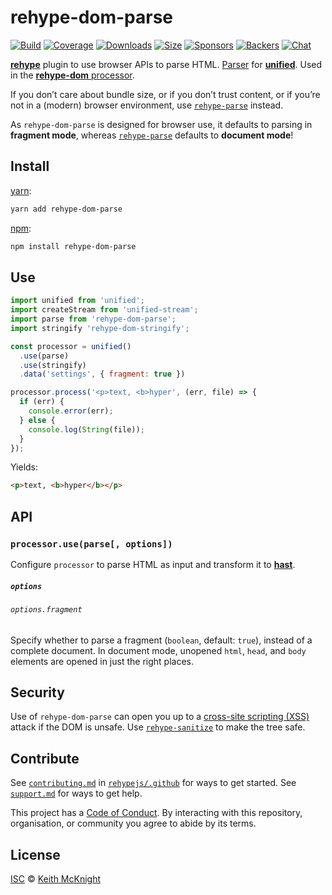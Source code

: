 # rehype-dom-parse

[![Build][build-badge]][build]
[![Coverage][coverage-badge]][coverage]
[![Downloads][downloads-badge]][downloads]
[![Size][size-badge]][size]
[![Sponsors][sponsors-badge]][collective]
[![Backers][backers-badge]][collective]
[![Chat][chat-badge]][chat]

[**rehype**][rehype] plugin to use browser APIs to parse HTML.
[Parser][] for [**unified**][unified].
Used in the [**rehype-dom** processor][processor].

If you don’t care about bundle size, or if you don’t trust content, or if you’re
not in a (modern) browser environment, use [`rehype-parse`][rehype-parse]
instead.

As `rehype-dom-parse` is designed for browser use, it defaults to parsing in
**fragment mode**, whereas [`rehype-parse`][rehype-parse] defaults to **document
mode**!

## Install

[yarn][]:

```sh
yarn add rehype-dom-parse
```

[npm][]:

```sh
npm install rehype-dom-parse
```

## Use

```js
import unified from 'unified';
import createStream from 'unified-stream';
import parse from 'rehype-dom-parse';
import stringify 'rehype-dom-stringify';

const processor = unified()
  .use(parse)
  .use(stringify)
  .data('settings', { fragment: true })

processor.process('<p>text, <b>hyper', (err, file) => {
  if (err) {
    console.error(err);
  } else {
    console.log(String(file));
  }
});
```

Yields:

```html
<p>text, <b>hyper</b></p>
```

## API

### `processor.use(parse[, options])`

Configure `processor` to parse HTML as input and transform it to
[**hast**][hast].

##### `options`

###### `options.fragment`

Specify whether to parse a fragment (`boolean`, default: `true`), instead of a
complete document.
In document mode, unopened `html`, `head`, and `body` elements are opened in
just the right places.

## Security

Use of `rehype-dom-parse` can open you up to a [cross-site scripting (XSS)][xss]
attack if the DOM is unsafe.
Use [`rehype-sanitize`][sanitize] to make the tree safe.

## Contribute

See [`contributing.md`][contributing] in [`rehypejs/.github`][health] for ways
to get started.
See [`support.md`][support] for ways to get help.

This project has a [Code of Conduct][coc].
By interacting with this repository, organisation, or community you agree to
abide by its terms.

## License

[ISC][license] © [Keith McKnight][author]

<!-- Definitions -->

[build-badge]: https://img.shields.io/travis/rehypejs/rehype-dom.svg

[build]: https://travis-ci.org/rehypejs/rehype-dom

[coverage-badge]: https://img.shields.io/codecov/c/github/rehypejs/rehype-dom.svg

[coverage]: https://codecov.io/github/rehypejs/rehype-dom

[downloads-badge]: https://img.shields.io/npm/dm/rehype-dom-parse.svg

[downloads]: https://www.npmjs.com/package/rehype-dom-parse

[size-badge]: https://img.shields.io/bundlephobia/minzip/rehype-dom-parse.svg

[size]: https://bundlephobia.com/result?p=rehype-dom-parse

[sponsors-badge]: https://opencollective.com/unified/sponsors/badge.svg

[backers-badge]: https://opencollective.com/unified/backers/badge.svg

[collective]: https://opencollective.com/unified

[chat-badge]: https://img.shields.io/badge/chat-discussions-success.svg

[chat]: https://github.com/rehypejs/rehype/discussions

[yarn]: https://yarnpkg.com/lang/en/docs/install

[npm]: https://docs.npmjs.com/cli/install

[author]: https://keith.mcknig.ht

[license]: https://github.com/rehypejs/rehype-dom/blob/main/license

[health]: https://github.com/rehypejs/.github

[contributing]: https://github.com/rehypejs/.github/blob/HEAD/contributing.md

[support]: https://github.com/rehypejs/.github/blob/HEAD/support.md

[coc]: https://github.com/rehypejs/.github/blob/HEAD/code-of-conduct.md

[unified]: https://github.com/unifiedjs/unified

[processor]: https://github.com/rehypejs/rehype/blob/HEAD/packages/rehype

[parser]: https://github.com/unifiedjs/unified#processorparser

[hast]: https://github.com/syntax-tree/hast

[rehype]: https://github.com/rehypejs/rehype

[rehype-parse]: https://github.com/rehypejs/rehype/tree/HEAD/packages/rehype-parse

[xss]: https://en.wikipedia.org/wiki/Cross-site_scripting

[sanitize]: https://github.com/rehypejs/rehype-sanitize
